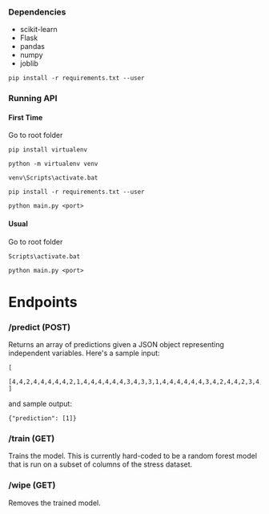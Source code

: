 
### Dependencies
- scikit-learn
- Flask
- pandas
- numpy
- joblib

```
pip install -r requirements.txt --user
```

### Running API

#### First Time
Go to root folder 

```
pip install virtualenv
```

```
python -m virtualenv venv 
```

```
venv\Scripts\activate.bat
```

```
pip install -r requirements.txt --user
```

```
python main.py <port>
```

#### Usual
Go to root folder 

```
Scripts\activate.bat 
```

```
python main.py <port>
```

# Endpoints
### /predict (POST)
Returns an array of predictions given a JSON object representing independent variables. Here's a sample input:
```
[
    [4,4,2,4,4,4,4,4,2,1,4,4,4,4,4,4,3,4,3,3,1,4,4,4,4,4,4,3,4,2,4,4,2,3,4,4,1,2,4,3,4,4,2,3,2,2,16,12,1,10,2,1,2]
]
```

and sample output:
```
{"prediction": [1]}
```


### /train (GET)
Trains the model. This is currently hard-coded to be a random forest model that is run on a subset of columns of the stress dataset.

### /wipe (GET)
Removes the trained model.
